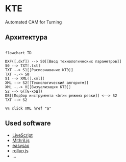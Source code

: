 # KTE

Automated CAM for Turning

## Архитектура

```mermaid

flowchart TD

DXF([.dxf]) --> S0[[Ввод технологических параметров]]
S0 --> TXT[.txt]
TXT --> S1[[Распознавание КТЭ]]
TXT -.-> S0
S1 --> XML([.xml])
XML --> S2[[Технологический алгоритм]]
XML -.-> V[[Визуализация КТЭ]]
S2 --> G([G-код])
DB[[Подбор инструмента <br>и режима резки]] <--> S2
TXT --> S2

%% click XML href "a"

```

## Used software

- [LiveScript]
- [Mithril.js]
- [easysax]
- [rollup.js]
- ...

[Mithril.js]: https://mithril.js.org/
[LiveScript]: https://livescript.net/
[easysax]: https://github.com/vflash/easysax
[rollup.js]: https://rollupjs.org/
